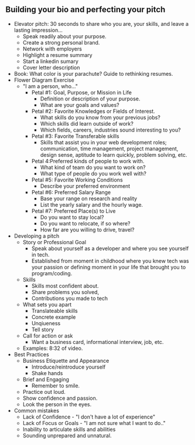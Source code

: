 ## Building your bio and perfecting your pitch
* Elevator pitch: 30 seconds to share who you are, your skills, and leave a lasting impression…
	* Speak readily about  your purpose.
	* Create a strong personal brand.
	* Network with employers
	* Highlight a resume summary
	* Start a linkedin sumary
	* Cover letter description
* Book: What color is your parachute? Guide to rethinking resumes.
* Flower Diagram Exercise
	* "I am a person, who…"
		* Petal #1: Goal, Purpose, or Mission in Life
			* Definition or description of your purpose.
			* What are your goals and values?
		* Petal #2: Favorite Knowledges or Fields of Interest.
			* What skills do you know from your previous jobs?
			* Which skills did learn outside of work?
			* Which fields, careers, industries sound interesting to you?
		* Petal #3: Favorite Transferable skills
			* Skills that assist you in your web development roles; communication, time management, project management, design sense, aptitude to learn quickly, problem solving, etc.
		* Petal 4:Preferred kinds of people to work with.
			* What kind of team do you want to work on?
			* What type of people do you work well with?
		* Petal #5: Favorite Working Conditions
			* Describe your preferred environment
		* Petal #6: Preferred Salary Range
			* Base your range on research and reality
			* List the yearly  salary and the hourly wage.
		* Petal #7: Preferred Place(s) to Live
			* Do you want to stay local?
			* Do you want to relocate, if so where?
			* How far are you willing to drive, travel?
* Developing a pitch
	* Story or Professional Goal
		* Speak about yourself as a developer and where you see yourself in tech.
		* Established from moment in childhood where you knew tech was your passion or defining moment in your life that brought you to program/coding.
	* Skills
		* Skills most confident about.
		* Share problems you solved,
		* Contributions you made to tech
	* What sets you apart
		* Translateable skills
		* Concrete example
		* Unqiueness
		* Tell story
	* Call for action or ask
		* Want a business card, informational interview, job, etc.
	* Examples: 8:32 of video.
* Best Practices
	* Business Etiquette and Appearance
		* Introduce/reintroduce yourself
		* Shake hands
	* Brief and Engaging
		* Remember to smile.
	* Practice out loud.
	* Show confidence and passion.
	* Look the person in the eyes.
* Common mistakes
	* Lack of Confidence - "I don't have a lot of experience"
	* Lack of Focus or Goals - "I am not sure what I want to do.."
	* Inability to articulate skills and abilities
	* Sounding unprepared and unnatural.